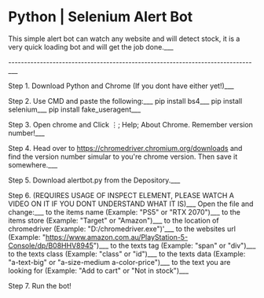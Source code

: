 # Python | Selenium Alert Bot
This simple alert bot can watch any website and will detect stock, it is a very quick loading bot and will get the job done.___

-----------------------------------------------------------------------------___

Step 1. Download Python and Chrome (If you dont have either yet!)___

Step 2. Use CMD and paste the following:___
pip install bs4___
pip install selenium___
pip install fake_useragent___

Step 3. Open chrome and Click ⋮; Help; About Chrome. Remember version number!___

Step 4. Head over to https://chromedriver.chromium.org/downloads and find the version number simular to you're chrome version. Then save it somewhere.___

Step 5. Download alertbot.py from the Depository.___

Step 6. (REQUIRES USAGE OF INSPECT ELEMENT, PLEASE WATCH A VIDEO ON IT IF YOU DONT UNDERSTAND WHAT IT IS)___
Open the file and change:___
<product name> to the items name (Example: "PS5" or "RTX 2070")___
<products store> to the items store (Example: "Target" or "Amazon")___
<webdriver location here> to the location of chromedriver (Example: "D:/chromedriver.exe")'___
<item website url> to the websites url (Example: "https://www.amazon.com.au/PlayStation-5-Console/dp/B08HHV8945")___
<text tag> to the texts tag (Example: "span" or "div")___
<text class> to the texts class (Example: "class" or "id")___
<data inside of class> to the texts data (Example: "a-text-big" or "a-size-medium a-color-price")___
<item text> to the text you are looking for (Example: "Add to cart" or "Not in stock")___

Step 7. Run the bot!

